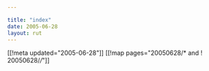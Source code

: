 ```yaml
---

title: "index"
date: 2005-06-28
layout: rut
---
```


[[!meta updated="2005-06-28"]]
[[!map pages="20050628/* and ! 20050628/*/*"]]
